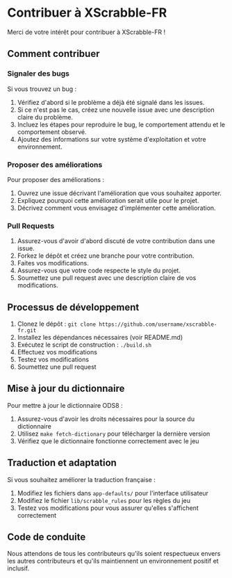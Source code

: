 # Contribuer à XScrabble-FR

Merci de votre intérêt pour contribuer à XScrabble-FR !

## Comment contribuer

### Signaler des bugs

Si vous trouvez un bug :

1. Vérifiez d'abord si le problème a déjà été signalé dans les issues.
2. Si ce n'est pas le cas, créez une nouvelle issue avec une description claire du problème.
3. Incluez les étapes pour reproduire le bug, le comportement attendu et le comportement observé.
4. Ajoutez des informations sur votre système d'exploitation et votre environnement.

### Proposer des améliorations

Pour proposer des améliorations :

1. Ouvrez une issue décrivant l'amélioration que vous souhaitez apporter.
2. Expliquez pourquoi cette amélioration serait utile pour le projet.
3. Décrivez comment vous envisagez d'implémenter cette amélioration.

### Pull Requests

1. Assurez-vous d'avoir d'abord discuté de votre contribution dans une issue.
2. Forkez le dépôt et créez une branche pour votre contribution.
3. Faites vos modifications.
4. Assurez-vous que votre code respecte le style du projet.
5. Soumettez une pull request avec une description claire de vos modifications.

## Processus de développement

1. Clonez le dépôt : `git clone https://github.com/username/xscrabble-fr.git`
2. Installez les dépendances nécessaires (voir README.md)
3. Exécutez le script de construction : `./build.sh`
4. Effectuez vos modifications
5. Testez vos modifications
6. Soumettez une pull request

## Mise à jour du dictionnaire

Pour mettre à jour le dictionnaire ODS8 :

1. Assurez-vous d'avoir les droits nécessaires pour la source du dictionnaire
2. Utilisez `make fetch-dictionary` pour télécharger la dernière version
3. Vérifiez que le dictionnaire fonctionne correctement avec le jeu

## Traduction et adaptation

Si vous souhaitez améliorer la traduction française :

1. Modifiez les fichiers dans `app-defaults/` pour l'interface utilisateur
2. Modifiez le fichier `lib/scrabble_rules` pour les règles du jeu
3. Testez vos modifications pour vous assurer qu'elles s'affichent correctement

## Code de conduite

Nous attendons de tous les contributeurs qu'ils soient respectueux envers les autres contributeurs et qu'ils maintiennent un environnement positif et inclusif.